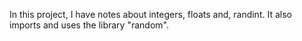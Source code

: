 In this project, I have notes about integers, floats and, randint. 
It also imports and uses the library "random". 
